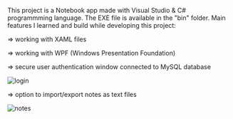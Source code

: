 This project is a Notebook app made with Visual Studio & C# programmming language. The EXE file is available in the "bin" folder. Main features I learned and build while developing this project: 

⇒ working with XAML files

⇒ working with WPF (Windows Presentation Foundation)

⇒ secure user authentication window connected to MySQL database

![login](https://user-images.githubusercontent.com/115250887/222784331-42626ab2-f0b8-4f7d-8664-bae241919702.PNG)

⇒ option to import/export notes as text files

![notes](https://user-images.githubusercontent.com/115250887/222784336-09eaf146-510e-462c-bad2-c3277afc603d.PNG)
